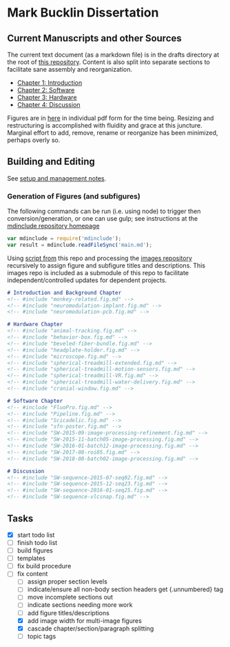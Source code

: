 # Mark Bucklin Dissertation

## Current Manuscripts and other Sources
The current text document (as a markdown file) is in the drafts directory at the root of [this repository](https://github.com/markbucklin/thesis/blob/master/draft/text.full.md). Content is also split into separate sections to facilitate sane assembly and reorganization.

- [Chapter 1: Introduction](https://github.com/markbucklin/thesis/tree/master/draft/chapters/ch1_introduction.md)
- [Chapter 2: Software](https://github.com/markbucklin/thesis/tree/master/draft/chapters/ch2_software.md)
- [Chapter 3: Hardware](https://github.com/markbucklin/thesis/tree/master/draft/chapters/ch3_hardware.md)
- [Chapter 4: Discussion](https://github.com/markbucklin/thesis/tree/master/draft/chapters/ch4_discussion.md)


Figures are in [here](https://github.com/markbucklin/thesis/tree/master/draft/figures) in individual pdf form for the time being. Resizing and restructuring is accomplished with fluidity and grace at this juncture. Marginal effort to add, remove, rename or reorganize has been minimized, perhaps overly so.

## Building and Editing

See [setup and management notes](https://github.com/markbucklin/thesis/blob/draft/notes/setup-and-management.md).

### Generation of Figures (and subfigures)

The following commands can be run (i.e. using node) to trigger then conversion/generation, or one can use gulp; see instructions at the [mdinclude repository homepage](https://github.com/mastersign/mdinclude#simple-text-include)

```javascript
var mdinclude = require('mdinclude');
var result = mdinclude.readFileSync('main.md');
```
Using [script from](https://github.com/markbucklin/thesis/blob/draft/bin/imgdirs2md.sh) this repo and processing the [images repository](https://github.com/markbucklin/images) recursively to assign figure and subfigure titles and descriptions. This images repo is included as a submodule of this repo to facilitate independent/controlled updates for dependent projects.


```markdown
# Introduction and Background Chapter
<!-- #include "monkey-related.fig.md" -->
<!-- #include "neuromodulation-implant.fig.md" -->
<!-- #include "neuromodulation-pcb.fig.md" -->

# Hardware Chapter
<!-- #include "animal-tracking.fig.md" -->
<!-- #include "behavior-box.fig.md" -->
<!-- #include "beveled-fiber-bundle.fig.md" -->
<!-- #include "headplate-holder.fig.md" -->
<!-- #include "microscope.fig.md" -->
<!-- #include "spherical-treadmill-extended.fig.md" -->
<!-- #include "spherical-treadmill-motion-sensors.fig.md" -->
<!-- #include "spherical-treadmill-VR.fig.md" -->
<!-- #include "spherical-treadmill-water-delivery.fig.md" -->
<!-- #include "cranial-window.fig.md" -->

# Software Chapter
<!-- #include "FluoPro.fig.md" -->
<!-- #include "Pipeline.fig.md" -->
<!-- #include "Scicadelic.fig.md" -->
<!-- #include "sfn-poster.fig.md" -->
<!-- #include "SW-2015-09-image-processing-refinement.fig.md" -->
<!-- #include "SW-2015-11-batch05-image-processing.fig.md" -->
<!-- #include "SW-2016-01-batch12-image-processing.fig.md" -->
<!-- #include "SW-2017-08-roi05.fig.md" -->
<!-- #include "SW-2018-08-batch02-image-processing.fig.md" -->

# Discussion
<!-- #include "SW-sequence-2015-07-seq02.fig.md" -->
<!-- #include "SW-sequence-2015-12-seq23.fig.md" -->
<!-- #include "SW-sequence-2016-01-seq25.fig.md" -->
<!-- #include "SW-sequence-vlcsnap.fig.md" -->
```

## Tasks
- [x] start todo list
- [ ] finish todo list
- [ ] build figures
- [ ] templates
- [ ] fix build procedure
- [ ] fix content
    - [ ] assign proper section levels
    - [ ] indicate/ensure all non-body section headers get {.unnumbered} tag
	- [ ] move incomplete sections out
	- [ ] indicate sections needing more work
	- [ ] add figure titles/descriptions
	- [x] add image width for multi-image figures
	- [x] cascade chapter/section/paragraph splitting
	- [ ] topic tags
